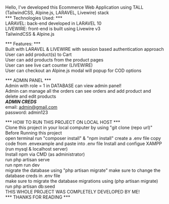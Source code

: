 Hello, I've developed this Ecommerce Web Application using TALL (TailwindCSS, Alpine.js, LARAVEL, Livewire) stack <br />
*** Technologies Used: ***<br />
LARAVEL: back-end developed in LARAVEL 10<br />
LIVEWIRE: front-end is built using Livewire v3<br />
TailwindCSS & Alpine.js<br />

*** Features: ***<br />
Built with LARAVEL & LIVEWIRE with session based authentication approach<br />
User can add product(s) to Cart<br />
User can add products from the product pages<br />
User can see live cart counter (LIVEWIRE) <br />
User can checkout an Alpine.js modal will popup for COD options<br />

*** ADMIN PANEL ***<br />
Admin with role = 1 in DATABASE can view admin panel!<br />
Admin can manage all the orders can see orders and add product and delete and edit products<br />
***ADMIN CREDS*** <br/>
email: admin@gmail.com <br/>
password: admin123 <br/>

*** HOW TO RUN THIS PROJECT ON LOCAL HOST ***<br />
Clone this project in your local computer by using "git clone (repo url)"
Before Running this project<br />
open terminal run "composer install" & "npm install"
create a .env file copy code from .envexample and paste into .env file
Install and configue XAMPP (run mysql & localhost server)<br />
Install npm via CMD (as administrator)<br />
run php artisan serve<br />
run npm run dev<br />
migrate the database using "php artisan migrate"
make sure to change the database creds in .env file<br />
make sure to migrate the database migrations using (php artisan migrate)<br />
run php artisan db:seed <br/>
THIS WHOLE PROJECT WAS COMPLETELY DEVELOPED BY ME!<br />
*** THANKS FOR READING ***
